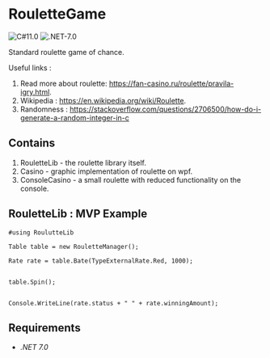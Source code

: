 # RouletteGame
![C#11.0](https://img.shields.io/badge/CSharp-11.0-blueviolet) ![.NET-7.0](https://img.shields.io/badge/.NET-7.0-blueviolet)

Standard roulette game of chance.

Useful links :
1. Read more about roulette: https://fan-casino.ru/roulette/pravila-igry.html.
2. Wikipedia : https://en.wikipedia.org/wiki/Roulette.
3. Randomness : https://stackoverflow.com/questions/2706500/how-do-i-generate-a-random-integer-in-c

## Contains
1. RouletteLib - the roulette library itself.
2. Casino - graphic implementation of roulette on wpf.
3. ConsoleCasino - a small roulette with reduced functionality on the console.

## RouletteLib : MVP Example

```
#using RoulutteLib

Table table = new RouletteManager();

Rate rate = table.Bate(TypeExternalRate.Red, 1000);


table.Spin();


Console.WriteLine(rate.status + " " + rate.winningAmount);
```

## Requirements
- *.NET 7.0*
